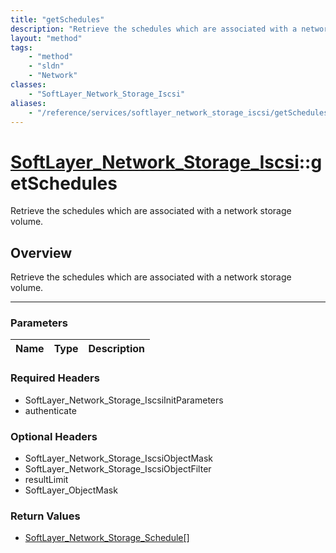 ```yaml
---
title: "getSchedules"
description: "Retrieve the schedules which are associated with a network storage volume."
layout: "method"
tags:
    - "method"
    - "sldn"
    - "Network"
classes:
    - "SoftLayer_Network_Storage_Iscsi"
aliases:
    - "/reference/services/softlayer_network_storage_iscsi/getSchedules"
---
```

# [SoftLayer_Network_Storage_Iscsi](/reference/services/SoftLayer_Network_Storage_Iscsi)::getSchedules


Retrieve the schedules which are associated with a network storage volume.


## Overview 
Retrieve the schedules which are associated with a network storage volume.

-----

### Parameters 
|Name | Type | Description |
| --- | --- | --- |


### Required Headers
* SoftLayer_Network_Storage_IscsiInitParameters
* authenticate


### Optional Headers
* SoftLayer_Network_Storage_IscsiObjectMask
* SoftLayer_Network_Storage_IscsiObjectFilter
* resultLimit
* SoftLayer_ObjectMask

### Return Values
* <a href='/reference/datatypes/SoftLayer_Network_Storage_Schedule'>SoftLayer_Network_Storage_Schedule[] </a>




